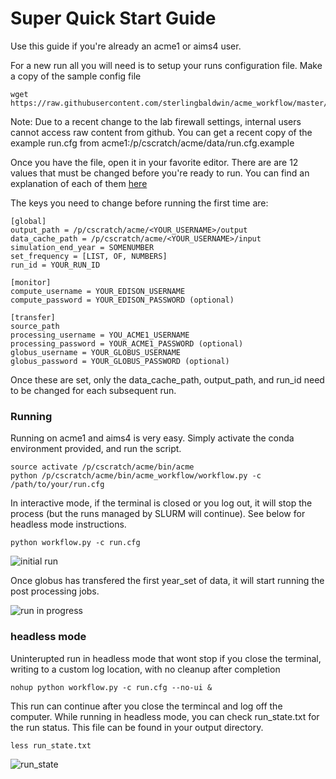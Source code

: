 # Super Quick Start Guide

Use this guide if you're already an acme1 or aims4 user.

For a new run all you will need is to setup your runs configuration file. Make a copy of the sample config file
```
wget https://raw.githubusercontent.com/sterlingbaldwin/acme_workflow/master/run.cfg
```
Note: Due to a recent change to the lab firewall settings, internal users cannot access raw content from github. You can get a recent copy of the example run.cfg
from acme1:/p/cscratch/acme/data/run.cfg.example


Once you have the file, open it in your favorite editor. There are are 12 values that must be changed before you're ready to run. You can find an explanation of each of them [here](doc/setup_guide.md)

The keys you need to change before running the first time are:
```
[global]
output_path = /p/cscratch/acme/<YOUR_USERNAME>/output
data_cache_path = /p/cscratch/acme/<YOUR_USERNAME>/input
simulation_end_year = SOMENUMBER
set_frequency = [LIST, OF, NUMBERS]
run_id = YOUR_RUN_ID

[monitor]
compute_username = YOUR_EDISON_USERNAME
compute_password = YOUR_EDISON_PASSWORD (optional)

[transfer]
source_path
processing_username = YOU_ACME1_USERNAME
processing_password = YOUR_ACME1_PASSWORD (optional)
globus_username = YOUR_GLOBUS_USERNAME
globus_password = YOUR_GLOBUS_PASSWORD (optional)
```

Once these are set, only the data_cache_path, output_path, and run_id need to be changed for each subsequent run.

### Running

Running on acme1 and aims4 is very easy. Simply activate the conda environment provided, and run the script.
```
source activate /p/cscratch/acme/bin/acme
python /p/cscratch/acme/bin/acme_workflow/workflow.py -c /path/to/your/run.cfg
```

In interactive mode, if the terminal is closed or you log out, it will stop the process (but the runs managed by SLURM will continue). See below for headless mode instructions.

    python workflow.py -c run.cfg

![initial run](http://imgur.com/ZGuJUCk.png)

Once globus has transfered the first year_set of data, it will start running the post processing jobs.

![run in progress](http://imgur.com/URU4OVY.png)


### headless mode
Uninterupted run in headless mode that wont stop if you close the terminal, writing to a custom log location, with no cleanup after completion
```
nohup python workflow.py -c run.cfg --no-ui &
```

This run can continue after you close the termincal and log off the computer. While running in headless mode, you can check run_state.txt for the run status. This file can be found in your output directory.

```
less run_state.txt
```

![run_state](http://imgur.com/zS8f57g.png)
